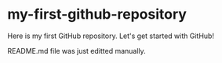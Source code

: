 # my-first-github-repository
Here is my first GitHub repository. Let's get started with GitHub!

README.md file was just editted manually.

